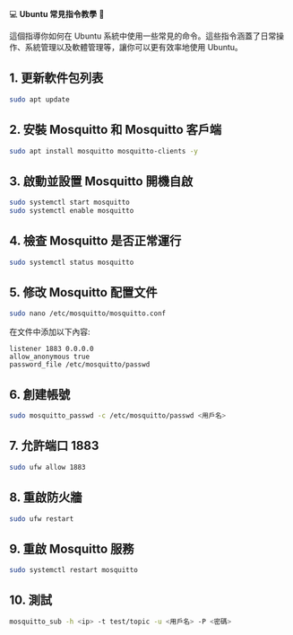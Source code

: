 💻 **Ubuntu 常見指令教學** 🚀

這個指導你如何在 Ubuntu 系統中使用一些常見的命令。這些指令涵蓋了日常操作、系統管理以及軟體管理等，讓你可以更有效率地使用 Ubuntu。


## 1. 更新軟件包列表
```bash
sudo apt update
```

## 2. 安裝 Mosquitto 和 Mosquitto 客戶端
```bash
sudo apt install mosquitto mosquitto-clients -y
```

## 3. 啟動並設置 Mosquitto 開機自啟
```bash
sudo systemctl start mosquitto
sudo systemctl enable mosquitto
```

## 4. 檢查 Mosquitto 是否正常運行
```bash
sudo systemctl status mosquitto
```

## 5. 修改 Mosquitto 配置文件
```bash
sudo nano /etc/mosquitto/mosquitto.conf
```
在文件中添加以下內容:
```
listener 1883 0.0.0.0
allow_anonymous true
password_file /etc/mosquitto/passwd
```

## 6. 創建帳號
```bash
sudo mosquitto_passwd -c /etc/mosquitto/passwd <用戶名>
```

## 7. 允許端口 1883
```bash
sudo ufw allow 1883
```

## 8. 重啟防火牆
```bash
sudo ufw restart
```

## 9. 重啟 Mosquitto 服務
```bash
sudo systemctl restart mosquitto
```

## 10. 測試
```bash
mosquitto_sub -h <ip> -t test/topic -u <用戶名> -P <密碼>
```
